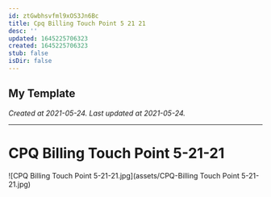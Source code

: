 ```yaml
---
id: ztGwbhsvfml9xOS3Jn6Bc
title: Cpq Billing Touch Point 5 21 21
desc: ''
updated: 1645225706323
created: 1645225706323
stub: false
isDir: false
---
```

My Template
---

_Created at 2021-05-24._
_Last updated at 2021-05-24._




---

# CPQ Billing Touch Point 5-21-21


![CPQ Billing Touch Point 5-21-21.jpg](assets/CPQ-Billing Touch Point 5-21-21.jpg)

